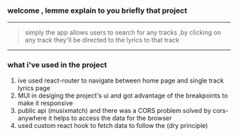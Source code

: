 ###  welcome , lemme explain to you briefly that project 
---
> simply the app allows users to search for any tracks ,by clicking on any track they'll be  directed to the lyrics to that track 

---
### what i've used in the project
1. ive used react-router to navigate between home page and single track lyrics page
2. MUI in desiging the project's ui and got advantage of the breakpoints to make it responsive
3. public api (musixmatch) and there was a CORS problem solved by cors-anywhere it helps to access the data for the browser 
4. used custom react hook to fetch data to follow the (dry principle)
